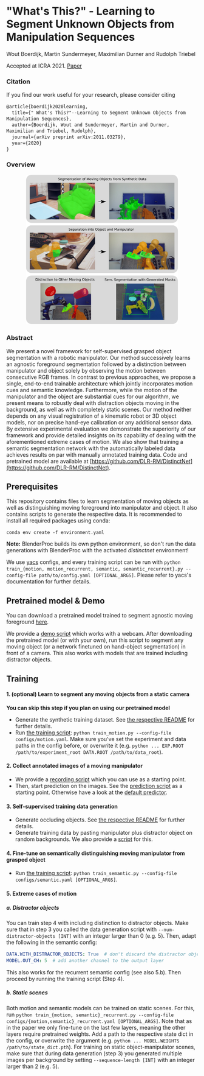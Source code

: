 # "What's This?" - Learning to Segment Unknown Objects from Manipulation Sequences

Wout Boerdijk, Martin Sundermeyer, Maximilian Durner and Rudolph Triebel

Accepted at ICRA 2021. [Paper](https://arxiv.org/abs/2011.03279)

### Citation

If you find our work useful for your research, please consider citing

```
@article{boerdijk2020learning,
  title={" What's This?"--Learning to Segment Unknown Objects from Manipulation Sequences},
  author={Boerdijk, Wout and Sundermeyer, Martin and Durner, Maximilian and Triebel, Rudolph},
  journal={arXiv preprint arXiv:2011.03279},
  year={2020}
}
```

### Overview

<p align="center">
<img src='resources/cover.png' width='400'>
<p>


### Abstract

We present a novel framework for self-supervised grasped object segmentation 
with a robotic manipulator. Our method successively learns an agnostic foreground segmentation
followed by a distinction between manipulator and object solely by
observing the motion between consecutive RGB frames.
In contrast to previous approaches, we propose a single, end-to-end
trainable architecture which jointly incorporates motion cues and
semantic knowledge. Furthermore, while the motion of the manipulator and the object are
substantial cues for our algorithm, we present means to robustly deal
with distraction objects moving in the background, as well as with
completely static scenes. Our method
neither depends on any visual registration of a kinematic robot or 3D object models, nor on precise
hand-eye calibration or any additional sensor data.
By extensive experimental evaluation we demonstrate the superiority of
our framework and provide detailed insights on its capability of
dealing with the aforementioned extreme cases of motion. 
We also show that training a semantic segmentation network with the automatically labeled data achieves results on par with manually annotated training data.
Code and pretrained model are available at [https://github.com/DLR-RM/DistinctNet](https://github.com/DLR-RM/DistinctNet).

## Prerequisites

This repository contains files to learn segmentation of moving objects as well as distinguishing moving foreground into manipulator and object.
It also contains scripts to generate the respective data.
It is recommended to install all required packages using conda:

```
conda env create -f environment.yaml
```

**Note:** BlenderProc builds its own python environment, so don't run the data generations with BlenderProc with the activated _distinctnet_ environment!

We use [yacs](https://github.com/rbgirshick/yacs) configs, and every training script can be run with `python train_{motion, motion_recurrent, semantic, semantic_recurrent}.py --config-file path/to/config.yaml [OPTIONAL_ARGS]`.
Please refer to yacs's documentation for further details.

## Pretrained model & Demo

You can download a pretrained model trained to segment agnostic moving foreground [here](here).

We provide a [demo script](demo.py) which works with a webcam. After downloading the pretrained model (or with your own), run this script to segment any moving object (or a network finetuned on hand-object segmentation) in front of a camera.
This also works with models that are trained including distractor objects.

## Training

#### 1. (optional) Learn to segment any moving objects from a static camera

**You can skip this step if you plan on using our pretrained model**

- Generate the synthetic training dataset. See [the respective README](blenderproc/motion_dataset/README.md) for further details.
- Run [the training script](train_motion.py): `python train_motion.py --config-file configs/motion.yaml`. 
Make sure you've set the experiment and data paths in the config before, or overwrite it (e.g. `python ... EXP.ROOT /path/to/experiment_root DATA.ROOT /path/to/data_root`).

#### 2. Collect annotated images of a moving manipulator

- We provide a [recording script](record.py) which you can use as a starting point.
- Then, start prediction on the images. See the [prediction script](predict.py) as a starting point. 
Otherwise have a look at the [default predictor](predictor.py).

#### 3. Self-supervised training data generation

- Generate occluding objects. See [the respective README](blenderproc/occluding_objects/README.md) for further details.
- Generate training data by pasting manipulator plus distractor object on random backgrounds. 
We also provide a [script](gen/generate_training_data.py) for this.

#### 4. Fine-tune on semantically distinguishing moving manipulator from grasped object

- Run [the training script](train_semantic.py): `python train_semantic.py --config-file configs/semantic.yaml [OPTIONAL_ARGS]`.

#### 5. Extreme cases of motion

##### a. Distractor objects

You can train step 4 with including distinction to distractor objects.
Make sure that in step 3 you called the data generation script with `--num-distractor-objects [INT]` with an integer larger than 0 (e.g. 5).
Then, adapt the following in the semantic config:
```yaml
DATA.WITH_DISTRACTOR_OBJECTS: True  # don't discard the distractor objects during loading
MODEL.OUT_CH: 5  # add another channel to the output layer
```
This also works for the recurrent semantic config (see also 5.b).
Then proceed by running the training script (Step 4).

##### b. Static scenes

Both motion and semantic models can be trained on static scenes. 
For this, run `python train_{motion, semantic}_recurrent.py --config-file configs/{motion,semantic}_recurrent.yaml [OPTIONAL_ARGS]`.
Note that as in the paper we only fine-tune on the last few layers, meaning the other layers require pretrained weights.
Add a path to the respective state dict in the config, or overwrite the argument (e.g. `python ... MODEL.WEIGHTS /path/to/state_dict.pth`).
For training on static object-manipulator scenes, make sure that during data generation (step 3) you generated multiple images per background by setting `--sequence-length [INT]` with an integer larger than 2 (e.g. 5).
